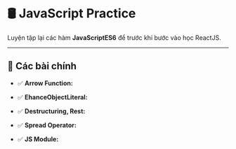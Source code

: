 # 🛢️ JavaScript Practice

Luyện tập lại các hàm **JavaScriptES6** để trước khi bước vào học ReactJS.

---

## 🚀 Các bài chính

- ✅ **Arrow Function:**  

- ✅ **EhanceObjectLiteral:**

- ✅ **Destructuring, Rest:**

- ✅ **Spread Operator:**

- ✅ **JS Module:**

